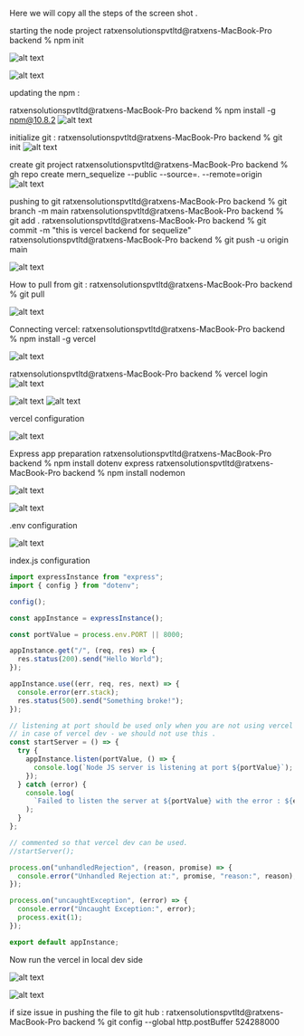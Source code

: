 Here we will copy all the steps of the screen shot .

starting the node project
ratxensolutionspvtltd@ratxens-MacBook-Pro backend % npm init

![alt text](image.png)

![alt text](image-2.png)

updating the npm :

ratxensolutionspvtltd@ratxens-MacBook-Pro backend % npm install -g npm@10.8.2
![alt text](image-3.png)

initialize git :
ratxensolutionspvtltd@ratxens-MacBook-Pro backend % git init
![alt text](image-4.png)

create git project
ratxensolutionspvtltd@ratxens-MacBook-Pro backend % gh repo create mern_sequelize --public --source=. --remote=origin
![alt text](image-5.png)

pushing to git
ratxensolutionspvtltd@ratxens-MacBook-Pro backend % git branch -m main
ratxensolutionspvtltd@ratxens-MacBook-Pro backend % git add .
ratxensolutionspvtltd@ratxens-MacBook-Pro backend % git commit -m "this is vercel backend for sequelize"
ratxensolutionspvtltd@ratxens-MacBook-Pro backend % git push -u origin main

![alt text](image-6.png)

How to pull from git :
ratxensolutionspvtltd@ratxens-MacBook-Pro backend % git pull

![alt text](image-7.png)

Connecting vercel:
ratxensolutionspvtltd@ratxens-MacBook-Pro backend % npm install -g vercel

![alt text](image-8.png)

ratxensolutionspvtltd@ratxens-MacBook-Pro backend % vercel login
![alt text](image-9.png)

![alt text](image-10.png)
![alt text](image-11.png)

vercel configuration

![alt text](image-12.png)

Express app preparation
ratxensolutionspvtltd@ratxens-MacBook-Pro backend % npm install dotenv express
ratxensolutionspvtltd@ratxens-MacBook-Pro backend % npm install nodemon

![alt text](image-16.png)

![alt text](image-17.png)

.env configuration

![alt text](image-13.png)

index.js configuration

```javascript
import expressInstance from "express";
import { config } from "dotenv";

config();

const appInstance = expressInstance();

const portValue = process.env.PORT || 8000;

appInstance.get("/", (req, res) => {
  res.status(200).send("Hello World");
});

appInstance.use((err, req, res, next) => {
  console.error(err.stack);
  res.status(500).send("Something broke!");
});

// listening at port should be used only when you are not using vercel dev .
// in case of vercel dev - we should not use this .
const startServer = () => {
  try {
    appInstance.listen(portValue, () => {
      console.log(`Node JS server is listening at port ${portValue}`);
    });
  } catch (error) {
    console.log(
      `Failed to listen the server at ${portValue} with the error : ${error}`
    );
  }
};

// commented so that vercel dev can be used.
//startServer();

process.on("unhandledRejection", (reason, promise) => {
  console.error("Unhandled Rejection at:", promise, "reason:", reason);
});

process.on("uncaughtException", (error) => {
  console.error("Uncaught Exception:", error);
  process.exit(1);
});

export default appInstance;
```

Now run the vercel in local dev side

![alt text](image-14.png)

![alt text](image-15.png)

if size issue in pushing the file to git hub :
ratxensolutionspvtltd@ratxens-MacBook-Pro backend % git config --global http.postBuffer 524288000
